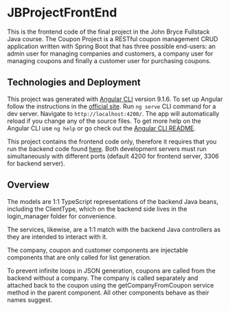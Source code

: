 # JBProjectFrontEnd

This is the frontend code of the final project in the John Bryce Fullstack Java course. The Coupon Project is a RESTful coupon management CRUD application written with Spring Boot that has three possible end-users: an admin user for managing companies and customers, a company user for managing coupons and finally a customer user for purchasing coupons.

## Technologies and Deployment
This project was generated with [Angular CLI](https://github.com/angular/angular-cli) version 9.1.6.
To set up Angular follow the instructions in the [official site](https://angular.io/guide/setup-local).
Run `ng serve` CLI command for a dev server. Navigate to `http://localhost:4200/`. The app will automatically reload if you change any of the source files.
To get more help on the Angular CLI use `ng help` or go check out the [Angular CLI README](https://github.com/angular/angular-cli/blob/master/README.md).

This project contains the frontend code only, therefore it requires that you run the backend code found [here](https://github.com/BTulkas/JBPRoject2). Both development servers must run simultaneously with different ports (default 4200 for frontend server, 3306 for backend server).

## Overview
The models are 1:1 TypeScript representations of the backend Java beans, including the ClientType, which on the backend side lives in the login_manager folder for convenience.

The services, likewise, are a 1:1 match with the backend Java controllers as they are intended to interact with it.

The company, coupon and customer components are injectable components that are only called for list generation.

To prevent infinite loops in JSON generation, coupons are called from the backend without a company. The company is called separately and attached back to the coupon using the getCompanyFromCoupon service method in the parent component.
All other components behave as their names suggest.

